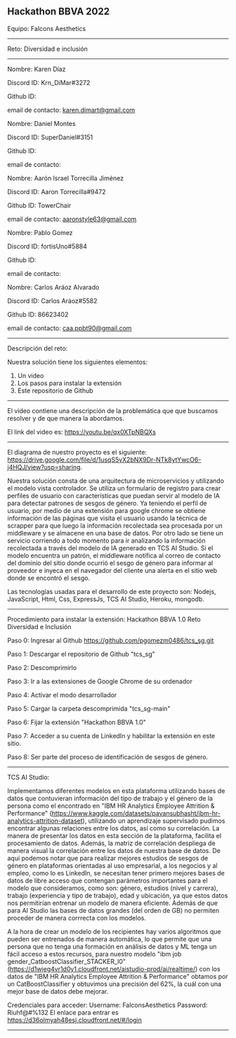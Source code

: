 

Hackathon BBVA 2022
--------------------------------------------------------------------------------------------------
Equipo: Falcons Aesthetics 

--------------------------------------------------------------------------------------------------
Reto: Diversidad e inclusión


--------------------------------------------------------------------------------------------------



Nombre: Karen Díaz

Discord ID: Krn_DiMar#3272

Github ID: 

email de contacto: karen.dimart@gmail.com




Nombre: Daniel Montes

Discord ID: SuperDaniel#3151

Github ID: 

email de contacto: 




Nombre: Aarón Israel Torrecilla Jiménez

Discord ID: Aaron Torrecilla#9472

Github ID: TowerChair

email de contacto: aaronstyle63@gmail.com





Nombre: Pablo Gomez

Discord ID: fortisUno#5884

Github ID: 

email de contacto: 




Nombre: Carlos Aráoz Alvarado

Discord ID: Carlos Aráoz#5582

Github ID: 86623402

email de contacto: caa.ppbt90@gmail.com





--------------------------------------------------------------------------------------------------
Descripción del reto:

Nuestra solución tiene los siguientes elementos:

1) Un video 
2) Los pasos para instalar la extensión 
3) Este repositorio de Github 



--------------------------------------------------------------------------------------------------

El video contiene una descripción de la problemática que que buscamos resolver y de que manera la abordamos. 

El link del video es: https://youtu.be/qx0XTpNBQXs



--------------------------------------------------------------------------------------------------


El diagrama de nuestro proyecto es el siguiente: https://drive.google.com/file/d/1usqS5vX2bNX9Dr-NTk8ytYwcO6-j4HQJ/view?usp=sharing.


Nuestra solución consta de una arquitectura de microservicios y utilizando el modelo vista controlador. Se utiliza un formulario de registro para crear perfiles de usuario con características que puedan servir al modelo de IA para detectar patrones de sesgos de género. Ya teniendo el perfil de usuario, por medio de una extensión para google chrome se obtiene información de las páginas que visita el usuario usando la técnica de scrapper para que luego la información recolectada sea procesada por un middleware y se almacene en una base de datos. Por otro lado se tiene un servicio corriendo a todo momento para ir analizando la información recolectada a través del modelo de IA generado en TCS AI Studio. Si el modelo encuentra un patrón, el middleware notifica al correo de contacto del dominio del sitio donde ocurrió el sesgo de género para informar al proveedor e inyeca en el navegador del cliente una alerta en el sitio web donde se encontró el sesgo.

Las tecnologías usadas para el desarrollo de este proyecto son: Nodejs, JavaScript, Html, Css, ExpressJs, TCS AI Studio, Heroku, mongodb.



--------------------------------------------------------------------------------------------------
Procedimiento para instalar la extensión:
Hackathon BBVA 1.0
Reto Diversidad e Inclusión

Paso 0: Ingresar al Github https://github.com/pgomezm0486/tcs_sg.git

Paso 1: Descargar el repositorio de Github "tcs_sg" 


Paso 2: Descomprimirlo


Paso 3: Ir a las extensiones de Google Chrome de su ordenador

Paso 4: Activar el modo desarrollador

Paso 5: Cargar la carpeta descomprimida "tcs_sg-main"

Paso 6: Fijar la extensión "Hackathon BBVA 1.0"

Paso 7: Acceder a su cuenta de LinkedIn y habilitar la extensión en este sitio.

Paso 8: Ser parte del proceso de identificación de sesgos de género.




--------------------------------------------------------------------------------------------------

TCS AI Studio:

Implementamos diferentes modelos en esta plataforma utilizando bases de datos que contuvieran información del tipo de trabajo y el género de la persona como el encontrado en "IBM HR Analytics Employee Attrition & Performance" (https://www.kaggle.com/datasets/pavansubhasht/ibm-hr-analytics-attrition-dataset), utilizando un aprendizaje supervisado pudimos encontrar algunas relaciones entre los datos, así como su correlación. La manera de presentar los datos en esta sección de la plataforma, facilita el procesamiento de datos. Además, la matriz de correlación despliega de manera visual la correlación entre los datos de nuestra base de datos. De aquí podemos notar que para realizar mejores estudios de sesgos de género en plataformas orientadas al uso empresarial, a los negocios y al empleo, como lo es  LinkedIn, se necesitan tener primero mejores bases de datos de libre acceso que contengan parámetros importantes para el modelo que consideramos, como son: género, estudios (nivel y carrera), trabajo (experiencia y tipo de trabajo), edad y ubicación, ya que estos datos nos permitirían entrenar un modelo de manera eficiente. Además de que para AI Studio las bases de datos grandes (del orden de GB) no permiten proceder de manera corrrecta con los modelos.

A la hora de crear un modelo de los recipientes hay varios algoritmos que pueden ser entrenados de manera automática, lo que permite que una persona que no tenga una formación en análisis de datos y ML tenga un fácil acceso a estos recursos, para nuestro modelo "ibm job gender_CatboostClassifier_STACKER_l0" (https://d1wjeg4vr1d0y1.cloudfront.net/aistudio-prod/ai/realtime/) con los datos de "IBM HR Analytics Employee Attrition & Performance" obtamos por un CatBoostClassifier y obtuvimos una precisión del 62%, la cuál con una mejor base de datos debe mejorar.

Credenciales para acceder: 
Username: FalconsAesthetics
Password: Riuhf@#%132
El enlace para entrar es https://d36olmyah48esj.cloudfront.net/#/login





--------------------------------------------------------------------------------------------------

